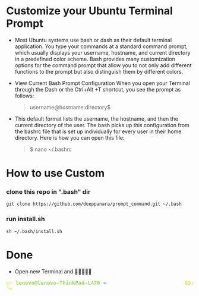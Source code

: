 # Customize your Ubuntu Terminal Prompt

- Most Ubuntu systems use bash or dash as their default terminal application. You type your commands at a standard command prompt, which usually displays your username, hostname, and current directory in a predefined color scheme. Bash provides many customization options for the command prompt that allow you to not only add different functions to the prompt but also distinguish them by different colors.

- View Current Bash Prompt Configuration
When you open your Terminal through the Dash or the Ctrl+Alt +T shortcut, you see the prompt as follows:

  > username@hostname:directory$

- This default format lists the username, the hostname, and then the current directory of the user. The bash picks up this configuration from the bashrc file that is set up individually for every user in their home directory. Here is how you can open this file:

  > $ nano ~/.bashrc

# How to use Custom 

### clone this repo in ".bash" dir

```
git clone https://github.com/deeppanara/prompt_command.git ~/.bash
```
### run install.sh

```
sh ~/.bash/install.sh
```

# Done
 - Open new Terminal and 🥳🥳🥳🥳🥳
<pre><font color="#FFE300"><b>┬─ </b></font><font color="#9ADA5D"><b>lenovo@lenovo-ThinkPad-L470</b></font><font color="#1184B3"><b> ~</b></font> <font color="#FFFFFF">─────────────────────── </font><font color="#FFD000">05:37:05 PM</font> | <font color="#9ADA5D">176ms</font> | <font color="#9ADA5D"><b>✔</b></font>
<font color="#FFE300"><b>╰➤ </b></font>

</pre>
